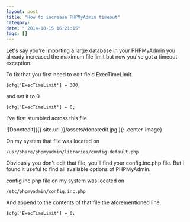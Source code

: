```yaml
---
layout: post
title: "How to increase PHPMyAdmin timeout"
category: 
date: " 2014-10-15 16:21:15"
tags: []
---
```


Let's say you're importing a large database in your PHPMyAdmin you already increased
the maximum file limit but now you've got a timeout exception.

To fix that you first need to edit field ExecTimeLimit.

<code>$cfg['ExecTimeLimit'] = 300;</code>

and set it to 0

<code>$cfg['ExecTimeLimit'] = 0;</code>

I've first stumbled across this file

![Donotedit]({{ site.url }}/assets/donotedit.jpg ){: .center-image}

On my system that file was located on

<code>/usr/share/phpmyadmin/libraries/config.default.php</code>

Obviously you don't edit that file, you'll find your config.inc.php file.
But I found it useful to find all available options of PHPMyAdmin.

config.inc.php file on my system was located on

<code>/etc/phpmyadmin/config.inc.php</code>

And append to the contents of that file the aforementioned line.

<code>$cfg['ExecTimeLimit'] = 0;</code>